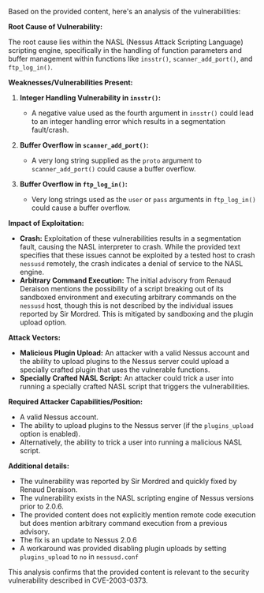 Based on the provided content, here's an analysis of the vulnerabilities:

**Root Cause of Vulnerability:**

The root cause lies within the NASL (Nessus Attack Scripting Language) scripting engine, specifically in the handling of function parameters and buffer management within functions like `insstr()`, `scanner_add_port()`, and `ftp_log_in()`.

**Weaknesses/Vulnerabilities Present:**

1.  **Integer Handling Vulnerability in `insstr()`:**
    *   A negative value used as the fourth argument in `insstr()` could lead to an integer handling error which results in a segmentation fault/crash.

2.  **Buffer Overflow in `scanner_add_port()`:**
    *   A very long string supplied as the `proto` argument to `scanner_add_port()` could cause a buffer overflow.

3.  **Buffer Overflow in `ftp_log_in()`:**
    *   Very long strings used as the `user` or `pass` arguments in `ftp_log_in()` could cause a buffer overflow.

**Impact of Exploitation:**

*   **Crash:** Exploitation of these vulnerabilities results in a segmentation fault, causing the NASL interpreter to crash. While the provided text specifies that these issues cannot be exploited by a tested host to crash `nessusd` remotely, the crash indicates a denial of service to the NASL engine.
*   **Arbitrary Command Execution:** The initial advisory from Renaud Deraison mentions the possibility of a script breaking out of its sandboxed environment and executing arbitrary commands on the `nessusd` host, though this is not described by the individual issues reported by Sir Mordred. This is mitigated by sandboxing and the plugin upload option.

**Attack Vectors:**

*   **Malicious Plugin Upload:** An attacker with a valid Nessus account and the ability to upload plugins to the Nessus server could upload a specially crafted plugin that uses the vulnerable functions.
*   **Specially Crafted NASL Script:**  An attacker could trick a user into running a specially crafted NASL script that triggers the vulnerabilities.

**Required Attacker Capabilities/Position:**

*   A valid Nessus account.
*   The ability to upload plugins to the Nessus server (if the `plugins_upload` option is enabled).
*   Alternatively, the ability to trick a user into running a malicious NASL script.

**Additional details:**

* The vulnerability was reported by Sir Mordred and quickly fixed by Renaud Deraison.
* The vulnerability exists in the NASL scripting engine of Nessus versions prior to 2.0.6.
* The provided content does not explicitly mention remote code execution but does mention arbitrary command execution from a previous advisory.
* The fix is an update to Nessus 2.0.6
* A workaround was provided disabling plugin uploads by setting `plugins_upload` to `no` in `nessusd.conf`

This analysis confirms that the provided content is relevant to the security vulnerability described in CVE-2003-0373.